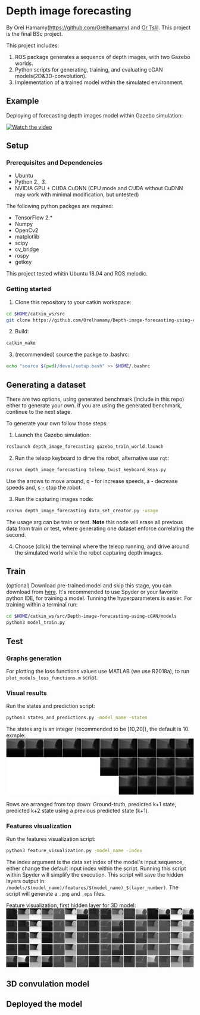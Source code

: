 # Depth image forecasting
By Orel Hamamy(https://github.com/Orelhamamy) and [Or Tslil](https://github.com/ortslil64). This project is the final 
BSc project.
 
This project includes:
1) ROS package generates a sequence of depth images, with two Gazebo worlds. 
2) Python scripts for generating, training, and evaluating cGAN models(2D&3D-convolution).
3) Implementation of a trained model within the simulated environment.

## Example
Deploying of forecasting depth images model within Gazebo simulation:

[![Watch the video](https://img.youtube.com/vi/QhmAMWtSH_I/hqdefault.jpg)](https://www.youtube.com/watch?v=QhmAMWtSH_I)

## Setup

### Prerequisites and Dependencies
- Ubuntu
- Python 2.*, 3.*
- NVIDIA GPU + CUDA CuDNN (CPU mode and CUDA without CuDNN may work with minimal modification, but untested)

The following python packges are required:
- TensorFlow 2.*
- Numpy
- OpenCv2
- matplotlib 
- scipy
- cv_bridge
- rospy
- getkey

This project tested whitin Ubuntu 18.04 and ROS melodic.

### Getting started
1. Clone this repository to your catkin workspace:
```bash
cd $HOME/catkin_ws/src
git clone https://github.com/Orelhamamy/Depth-image-forecasting-using-cGAN.git
```
2. Build:
```bash
catkin_make
```
3. (recommended) source the packge to .bashrc:
```bash 
echo "source $(pwd)/devel/setup.bash" >> $HOME/.bashrc
```
## Generating a dataset
There are two options, using generated benchmark (include in this repo) either to generate your own. If you are using the generated benchmark, continue to the next stage.

To generate your own follow those steps:
1. Launch the Gazebo simulation:
```bash
roslaunch depth_image_forecasting gazebo_train_world.launch 
```
2. Run the teleop keyboard to dirve the robot, alternative use `rqt`:
```bash
rosrun depth_image_forecasting teleop_twist_keyboard_keys.py 
```

Use the arrows to move around, q - for increase speeds, a - decrease speeds and, s - stop the robot.

3. Run the capturing images node:
```bash
rosrun depth_image_forecasting data_set_creator.py -usage
```
The usage arg can be train or test. **Note** this node will erase all previous data from train or test, where generating one dataset enforce correlating the second.

4. Choose (click) the terminal where the teleop running, and drive around the simulated world while the robot capturing depth images.
## Train
(optional) Download pre-trained model and skip this stage, you can download from [here](https://drive.google.com/drive/folders/1Z-qdWwg0yoYM70rIichATgCwB4QbSh_T?usp=sharing).
It's recommended to use Spyder or your favorite python IDE, for training a model. Tunning the hyperparameters is easier.
For training within a terminal run: 
```bash
cd $HOME/catkin_ws/src/Depth-image-forecasting-using-cGAN/models
python3 model_train.py 
```
## Test

### Graphs generation
For plotting the loss functions values use MATLAB (we use R2018a), to run `plot_models_loss_functions.m` script.

### Visual results

Run the states and prediction script: 
```bash
python3 states_and_predictions.py -model_name -states
```
The states arg is an integer (recommended to be [10,20]), the default is 10.
exmple: 
![demo](https://github.com/Orelhamamy/Depth-image-forecasting-using-cGAN/blob/master/images/states_and_predictions.png?raw=true "States and predictions")

Rows are arranged from top down: Ground-truth, predicted k+1 state, predicted k+2 state using a previous predicted state (k+1). 
### Features visualization

Run the features visualization script: 
```bash
python3 feature_visualization.py -model_name -index
```
The index argument is the data set index of the model's input sequence, either change the default input index within the script.
Running this script within Spyder will simplify the execution. 
This script will save the hidden layers output in: `/models/$(model_name)/features/$(model_name)_$(layer_number)`. The script will generate a `.png` and `.eps` files.

Feature visualization, first hidden layer for 3D model:
![demo](https://github.com/Orelhamamy/Depth-image-forecasting-using-cGAN/blob/master/images/SM-3D_conv_feature-1.png?raw=true "First hidden layer")
## 3D convulation model

## Deployed the model

